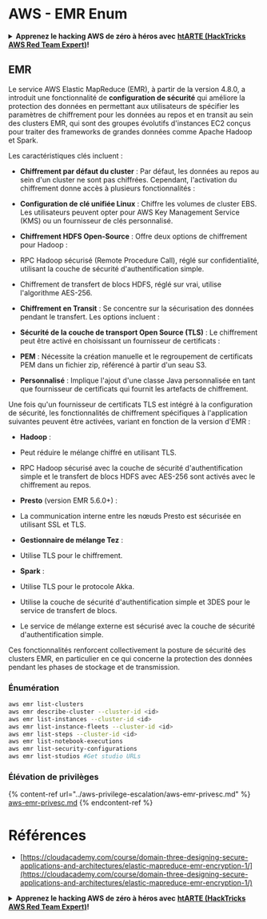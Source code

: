 # AWS - EMR Enum

<details>

<summary><strong>Apprenez le hacking AWS de zéro à héros avec</strong> <a href="https://training.hacktricks.xyz/courses/arte"><strong>htARTE (HackTricks AWS Red Team Expert)</strong></a><strong>!</strong></summary>

Autres moyens de soutenir HackTricks :

* Si vous souhaitez voir votre **entreprise annoncée dans HackTricks** ou **télécharger HackTricks en PDF**, consultez les [**PLANS D'ABONNEMENT**](https://github.com/sponsors/carlospolop)!
* Obtenez le [**merchandising officiel PEASS & HackTricks**](https://peass.creator-spring.com)
* Découvrez [**La Famille PEASS**](https://opensea.io/collection/the-peass-family), notre collection d'[**NFTs**](https://opensea.io/collection/the-peass-family) exclusifs
* **Rejoignez le** 💬 [**groupe Discord**](https://discord.gg/hRep4RUj7f) ou le [**groupe telegram**](https://t.me/peass) ou **suivez** moi sur **Twitter** 🐦 [**@carlospolopm**](https://twitter.com/carlospolopm)**.**
* **Partagez vos astuces de hacking en soumettant des PR aux dépôts github** [**HackTricks**](https://github.com/carlospolop/hacktricks) et [**HackTricks Cloud**](https://github.com/carlospolop/hacktricks-cloud).

</details>

## EMR

Le service AWS Elastic MapReduce (EMR), à partir de la version 4.8.0, a introduit une fonctionnalité de **configuration de sécurité** qui améliore la protection des données en permettant aux utilisateurs de spécifier les paramètres de chiffrement pour les données au repos et en transit au sein des clusters EMR, qui sont des groupes évolutifs d'instances EC2 conçus pour traiter des frameworks de grandes données comme Apache Hadoop et Spark.

Les caractéristiques clés incluent :

- **Chiffrement par défaut du cluster** : Par défaut, les données au repos au sein d'un cluster ne sont pas chiffrées. Cependant, l'activation du chiffrement donne accès à plusieurs fonctionnalités :
- **Configuration de clé unifiée Linux** : Chiffre les volumes de cluster EBS. Les utilisateurs peuvent opter pour AWS Key Management Service (KMS) ou un fournisseur de clés personnalisé.
- **Chiffrement HDFS Open-Source** : Offre deux options de chiffrement pour Hadoop :
- RPC Hadoop sécurisé (Remote Procedure Call), réglé sur confidentialité, utilisant la couche de sécurité d'authentification simple.
- Chiffrement de transfert de blocs HDFS, réglé sur vrai, utilise l'algorithme AES-256.

- **Chiffrement en Transit** : Se concentre sur la sécurisation des données pendant le transfert. Les options incluent :
- **Sécurité de la couche de transport Open Source (TLS)** : Le chiffrement peut être activé en choisissant un fournisseur de certificats :
- **PEM** : Nécessite la création manuelle et le regroupement de certificats PEM dans un fichier zip, référencé à partir d'un seau S3.
- **Personnalisé** : Implique l'ajout d'une classe Java personnalisée en tant que fournisseur de certificats qui fournit les artefacts de chiffrement.

Une fois qu'un fournisseur de certificats TLS est intégré à la configuration de sécurité, les fonctionnalités de chiffrement spécifiques à l'application suivantes peuvent être activées, variant en fonction de la version d'EMR :

- **Hadoop** :
- Peut réduire le mélange chiffré en utilisant TLS.
- RPC Hadoop sécurisé avec la couche de sécurité d'authentification simple et le transfert de blocs HDFS avec AES-256 sont activés avec le chiffrement au repos.

- **Presto** (version EMR 5.6.0+) :
- La communication interne entre les nœuds Presto est sécurisée en utilisant SSL et TLS.

- **Gestionnaire de mélange Tez** :
- Utilise TLS pour le chiffrement.

- **Spark** :
- Utilise TLS pour le protocole Akka.
- Utilise la couche de sécurité d'authentification simple et 3DES pour le service de transfert de blocs.
- Le service de mélange externe est sécurisé avec la couche de sécurité d'authentification simple.

Ces fonctionnalités renforcent collectivement la posture de sécurité des clusters EMR, en particulier en ce qui concerne la protection des données pendant les phases de stockage et de transmission.


### Énumération
```bash
aws emr list-clusters
aws emr describe-cluster --cluster-id <id>
aws emr list-instances --cluster-id <id>
aws emr list-instance-fleets --cluster-id <id>
aws emr list-steps --cluster-id <id>
aws emr list-notebook-executions
aws emr list-security-configurations
aws emr list-studios #Get studio URLs
```
### Élévation de privilèges

{% content-ref url="../aws-privilege-escalation/aws-emr-privesc.md" %}
[aws-emr-privesc.md](../aws-privilege-escalation/aws-emr-privesc.md)
{% endcontent-ref %}

# Références
* [https://cloudacademy.com/course/domain-three-designing-secure-applications-and-architectures/elastic-mapreduce-emr-encryption-1/](https://cloudacademy.com/course/domain-three-designing-secure-applications-and-architectures/elastic-mapreduce-emr-encryption-1/)

<details>

<summary><strong>Apprenez le hacking AWS de zéro à héros avec</strong> <a href="https://training.hacktricks.xyz/courses/arte"><strong>htARTE (HackTricks AWS Red Team Expert)</strong></a><strong>!</strong></summary>

Autres moyens de soutenir HackTricks :

* Si vous souhaitez voir votre **entreprise annoncée dans HackTricks** ou **télécharger HackTricks en PDF**, consultez les [**PLANS D'ABONNEMENT**](https://github.com/sponsors/carlospolop)!
* Obtenez le [**merchandising officiel PEASS & HackTricks**](https://peass.creator-spring.com)
* Découvrez [**La Famille PEASS**](https://opensea.io/collection/the-peass-family), notre collection d'[**NFTs**](https://opensea.io/collection/the-peass-family) exclusifs
* **Rejoignez le** 💬 [**groupe Discord**](https://discord.gg/hRep4RUj7f) ou le [**groupe Telegram**](https://t.me/peass) ou **suivez-moi** sur **Twitter** 🐦 [**@carlospolopm**](https://twitter.com/carlospolopm)**.**
* **Partagez vos astuces de hacking en soumettant des PR aux dépôts github** [**HackTricks**](https://github.com/carlospolop/hacktricks) et [**HackTricks Cloud**](https://github.com/carlospolop/hacktricks-cloud).

</details>
